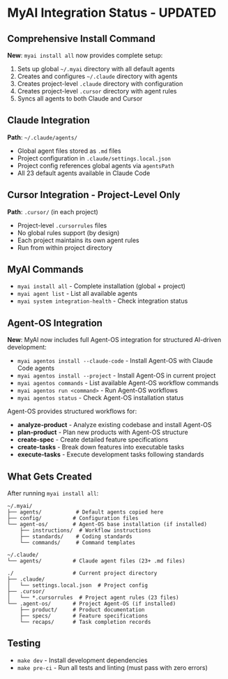 # MyAI Integration Status - UPDATED

## Comprehensive Install Command
**New**: `myai install all` now provides complete setup:
1. Sets up global `~/.myai` directory with all default agents
2. Creates and configures `~/.claude` directory with agents
3. Creates project-level `.claude` directory with configuration
4. Creates project-level `.cursor` directory with agent rules
5. Syncs all agents to both Claude and Cursor

## Claude Integration
**Path**: `~/.claude/agents/`
- Global agent files stored as `.md` files
- Project configuration in `.claude/settings.local.json`
- Project config references global agents via `agentsPath`
- All 23 default agents available in Claude Code

## Cursor Integration - Project-Level Only
**Path**: `.cursor/` (in each project)
- Project-level `.cursorrules` files
- No global rules support (by design)
- Each project maintains its own agent rules
- Run from within project directory

## MyAI Commands
- `myai install all` - Complete installation (global + project)
- `myai agent list` - List all available agents
- `myai system integration-health` - Check integration status

## Agent-OS Integration
**New**: MyAI now includes full Agent-OS integration for structured AI-driven development:
- `myai agentos install --claude-code` - Install Agent-OS with Claude Code agents
- `myai agentos install --project` - Install Agent-OS in current project
- `myai agentos commands` - List available Agent-OS workflow commands
- `myai agentos run <command>` - Run Agent-OS workflows
- `myai agentos status` - Check Agent-OS installation status

Agent-OS provides structured workflows for:
- **analyze-product** - Analyze existing codebase and install Agent-OS
- **plan-product** - Plan new products with Agent-OS structure
- **create-spec** - Create detailed feature specifications
- **create-tasks** - Break down features into executable tasks
- **execute-tasks** - Execute development tasks following standards

## What Gets Created
After running `myai install all`:
```
~/.myai/
├── agents/           # Default agents copied here
├── config/          # Configuration files
└── agent-os/        # Agent-OS base installation (if installed)
    ├── instructions/  # Workflow instructions
    ├── standards/    # Coding standards
    └── commands/     # Command templates

~/.claude/
└── agents/          # Claude agent files (23+ .md files)

./                   # Current project directory
├── .claude/
│   └── settings.local.json  # Project config
├── .cursor/
│   └── *.cursorrules  # Project agent rules (23 files)
└── .agent-os/       # Project Agent-OS (if installed)
    ├── product/     # Product documentation
    ├── specs/       # Feature specifications
    └── recaps/      # Task completion records
```

## Testing
- `make dev` - Install development dependencies
- `make pre-ci` - Run all tests and linting (must pass with zero errors)
